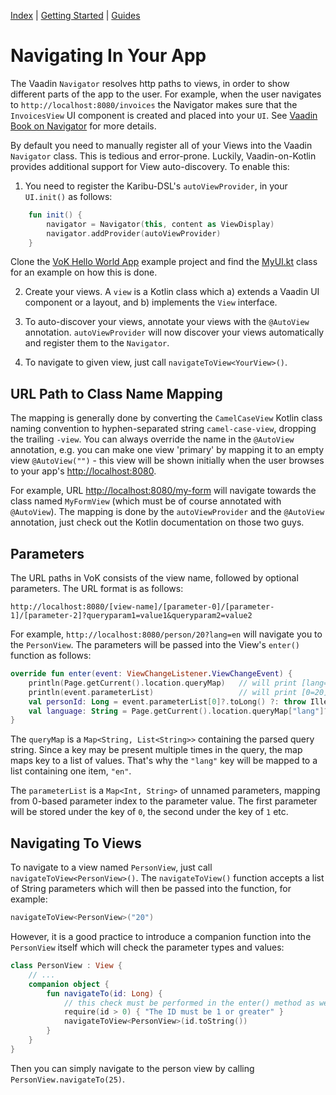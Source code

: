 [Index](index.html) | [Getting Started](gettingstarted.html) | [Guides](vok-guides.html)

# Navigating In Your App

The Vaadin `Navigator` resolves http paths to views, in order to show different parts of the app to the user. For example,
when the user navigates to `http://localhost:8080/invoices` the Navigator makes sure that the `InvoicesView` UI component is created
and placed into your `UI`.
See [Vaadin Book on Navigator](https://vaadin.com/docs/-/part/framework/advanced/advanced-navigator.html) for more details.

By default you need to manually register all of your Views into the Vaadin `Navigator` class. This is tedious and error-prone. Luckily,
Vaadin-on-Kotlin provides additional support for View auto-discovery. To enable this:

1. You need to register the Karibu-DSL's `autoViewProvider`, in your `UI.init()` as follows:
```kotlin
    fun init() {
        navigator = Navigator(this, content as ViewDisplay)
        navigator.addProvider(autoViewProvider)
    }
```
Clone the [VoK Hello World App](https://github.com/mvysny/vok-helloworld-app) example project and find
the [MyUI.kt](https://github.com/mvysny/vok-helloworld-app/blob/master/web/src/main/kotlin/com/example/vok/MyUI.kt) class for an example on how this is done.

2. Create your views. A `view` is a Kotlin class which a) extends a Vaadin UI component or a layout, and b) implements the `View`
   interface.

3. To auto-discover your views, annotate your views with the `@AutoView` annotation. `autoViewProvider` will
   now discover your views automatically and register them to the `Navigator`.

4. To navigate to given view, just call `navigateToView<YourView>()`.

## URL Path to Class Name Mapping

The mapping is generally done by converting the `CamelCaseView` Kotlin
class naming convention to hyphen-separated string `camel-case-view`, dropping the trailing `-view`.
You can always override the name in the `@AutoView` annotation, e.g. you can make one view
'primary' by mapping it to an empty view `@AutoView("")` - this view will be shown initially when the user
browses to your app's [http://localhost:8080](http://localhost:8080).

For example, URL [http://localhost:8080/my-form](http://localhost:8080/my-form)
will navigate towards the class named `MyFormView` (which must be of course annotated with `@AutoView`). The mapping is done by
the `autoViewProvider` and the `@AutoView` annotation, just check out the Kotlin documentation on those two guys.

## Parameters

The URL paths in VoK consists of the view name, followed by optional parameters. The URL format is as follows:

```
http://localhost:8080/[view-name]/[parameter-0]/[parameter-1]/[parameter-2]?queryparam1=value1&queryparam2=value2
```

For example, `http://localhost:8080/person/20?lang=en` will navigate you to the `PersonView`. The parameters will be passed into the
View's `enter()` function as follows:

```kotlin
override fun enter(event: ViewChangeListener.ViewChangeEvent) {
    println(Page.getCurrent().location.queryMap)   // will print [lang=[en]]
    println(event.parameterList)                   // will print [0=20]
    val personId: Long = event.parameterList[0]?.toLong() ?: throw IllegalArgumentException("Expected the ID parameter")
    val language: String = Page.getCurrent().location.queryMap["lang"]?.get(0) ?: "en"
}
```

The `queryMap` is a `Map<String, List<String>>` containing the parsed query string. Since a key may be present multiple times in the query,
the map maps key to a list of values. That's why the `"lang"` key will be mapped to a list containing one item, `"en"`.

The `parameterList` is a `Map<Int, String>` of unnamed parameters, mapping from 0-based parameter index to the parameter value. The first
parameter will be stored under the key of `0`, the second under the key of `1` etc.

## Navigating To Views

To navigate to a view named `PersonView`, just call `navigateToView<PersonView>()`.
The `navigateToView()` function accepts a list of String parameters which will then be passed into the function, for example:

```kotlin
navigateToView<PersonView>("20")
```

However, it is a good practice to introduce a companion function into the `PersonView` itself which will check the parameter types and
values:

```kotlin
class PersonView : View {
    // ...
    companion object {
        fun navigateTo(id: Long) {
            // this check must be performed in the enter() method as well, to guard against user-entered URLs
            require(id > 0) { "The ID must be 1 or greater" }
            navigateToView<PersonView>(id.toString())
        }
    }
}
```

Then you can simply navigate to the person view by calling `PersonView.navigateTo(25)`.
